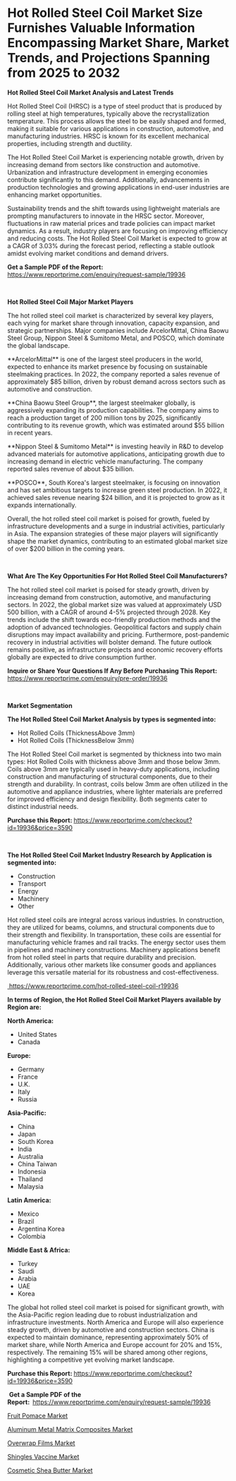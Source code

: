 <p><h1>Hot Rolled Steel Coil Market Size Furnishes Valuable Information Encompassing Market Share, Market Trends, and Projections Spanning from 2025 to 2032</h1></p><p><strong>Hot Rolled Steel Coil Market Analysis and Latest Trends</strong></p>
<p><p>Hot Rolled Steel Coil (HRSC) is a type of steel product that is produced by rolling steel at high temperatures, typically above the recrystallization temperature. This process allows the steel to be easily shaped and formed, making it suitable for various applications in construction, automotive, and manufacturing industries. HRSC is known for its excellent mechanical properties, including strength and ductility.</p><p>The Hot Rolled Steel Coil Market is experiencing notable growth, driven by increasing demand from sectors like construction and automotive. Urbanization and infrastructure development in emerging economies contribute significantly to this demand. Additionally, advancements in production technologies and growing applications in end-user industries are enhancing market opportunities.</p><p>Sustainability trends and the shift towards using lightweight materials are prompting manufacturers to innovate in the HRSC sector. Moreover, fluctuations in raw material prices and trade policies can impact market dynamics. As a result, industry players are focusing on improving efficiency and reducing costs. The Hot Rolled Steel Coil Market is expected to grow at a CAGR of 3.03% during the forecast period, reflecting a stable outlook amidst evolving market conditions and demand drivers.</p></p>
<p><strong>Get a Sample PDF of the Report:&nbsp;</strong> <a href="https://www.reportprime.com/enquiry/request-sample/19936?utm_campaign=1875&utm_medium=2&utm_source=Github&utm_content=ia&utm_term=17032025&utm_id=hot-rolled-steel-coil">https://www.reportprime.com/enquiry/request-sample/19936</a></p>
<p>&nbsp;</p>
<p><strong>Hot Rolled Steel Coil Major Market Players</strong></p>
<p><p>The hot rolled steel coil market is characterized by several key players, each vying for market share through innovation, capacity expansion, and strategic partnerships. Major companies include ArcelorMittal, China Baowu Steel Group, Nippon Steel & Sumitomo Metal, and POSCO, which dominate the global landscape.</p><p>**ArcelorMittal** is one of the largest steel producers in the world, expected to enhance its market presence by focusing on sustainable steelmaking practices. In 2022, the company reported a sales revenue of approximately $85 billion, driven by robust demand across sectors such as automotive and construction.</p><p>**China Baowu Steel Group**, the largest steelmaker globally, is aggressively expanding its production capabilities. The company aims to reach a production target of 200 million tons by 2025, significantly contributing to its revenue growth, which was estimated around $55 billion in recent years.</p><p>**Nippon Steel & Sumitomo Metal** is investing heavily in R&D to develop advanced materials for automotive applications, anticipating growth due to increasing demand in electric vehicle manufacturing. The company reported sales revenue of about $35 billion.</p><p>**POSCO**, South Korea's largest steelmaker, is focusing on innovation and has set ambitious targets to increase green steel production. In 2022, it achieved sales revenue nearing $24 billion, and it is projected to grow as it expands internationally.</p><p>Overall, the hot rolled steel coil market is poised for growth, fueled by infrastructure developments and a surge in industrial activities, particularly in Asia. The expansion strategies of these major players will significantly shape the market dynamics, contributing to an estimated global market size of over $200 billion in the coming years.</p></p>
<p>&nbsp;</p>
<p><strong>What Are The Key Opportunities For Hot Rolled Steel Coil Manufacturers?</strong></p>
<p><p>The hot rolled steel coil market is poised for steady growth, driven by increasing demand from construction, automotive, and manufacturing sectors. In 2022, the global market size was valued at approximately USD 500 billion, with a CAGR of around 4-5% projected through 2028. Key trends include the shift towards eco-friendly production methods and the adoption of advanced technologies. Geopolitical factors and supply chain disruptions may impact availability and pricing. Furthermore, post-pandemic recovery in industrial activities will bolster demand. The future outlook remains positive, as infrastructure projects and economic recovery efforts globally are expected to drive consumption further.</p></p>
<p><strong>Inquire or Share Your Questions If Any Before Purchasing This Report:</strong> <a href="https://www.reportprime.com/enquiry/pre-order/19936?utm_campaign=1875&utm_medium=2&utm_source=Github&utm_content=ia&utm_term=17032025&utm_id=hot-rolled-steel-coil">https://www.reportprime.com/enquiry/pre-order/19936</a></p>
<p>&nbsp;</p>
<p><strong>Market Segmentation</strong></p>
<p><strong>The Hot Rolled Steel Coil Market Analysis by types is segmented into:</strong></p>
<p><ul><li>Hot Rolled Coils (ThicknessAbove 3mm)</li><li>Hot Rolled Coils (ThicknessBelow 3mm)</li></ul></p>
<p><p>The Hot Rolled Steel Coil market is segmented by thickness into two main types: Hot Rolled Coils with thickness above 3mm and those below 3mm. Coils above 3mm are typically used in heavy-duty applications, including construction and manufacturing of structural components, due to their strength and durability. In contrast, coils below 3mm are often utilized in the automotive and appliance industries, where lighter materials are preferred for improved efficiency and design flexibility. Both segments cater to distinct industrial needs.</p></p>
<p><strong>Purchase this Report:&nbsp;</strong><a href="https://www.reportprime.com/checkout?id=19936&price=3590&utm_campaign=1875&utm_medium=2&utm_source=Github&utm_content=ia&utm_term=17032025&utm_id=hot-rolled-steel-coil">https://www.reportprime.com/checkout?id=19936&price=3590</a></p>
<p>&nbsp;</p>
<p><strong>The Hot Rolled Steel Coil Market Industry Research by Application is segmented into:</strong></p>
<p><ul><li>Construction</li><li>Transport</li><li>Energy</li><li>Machinery</li><li>Other</li></ul></p>
<p><p>Hot rolled steel coils are integral across various industries. In construction, they are utilized for beams, columns, and structural components due to their strength and flexibility. In transportation, these coils are essential for manufacturing vehicle frames and rail tracks. The energy sector uses them in pipelines and machinery constructions. Machinery applications benefit from hot rolled steel in parts that require durability and precision. Additionally, various other markets like consumer goods and appliances leverage this versatile material for its robustness and cost-effectiveness.</p></p>
<p><a href="https://www.reportprime.com/hot-rolled-steel-coil-r19936?utm_campaign=1875&utm_medium=2&utm_source=Github&utm_content=ia&utm_term=17032025&utm_id=hot-rolled-steel-coil">&nbsp;https://www.reportprime.com/hot-rolled-steel-coil-r19936</a></p>
<p><strong>In terms of Region, the Hot Rolled Steel Coil Market Players available by Region are:</strong></p>
<p>
    <p> <strong> North America: </strong>
        <ul>
            <li>United States</li>
            <li>Canada</li>
        </ul>
        </p> 
    <p> <strong> Europe: </strong>
        <ul>
            <li>Germany</li>
            <li>France</li>
            <li>U.K.</li>
            <li>Italy</li>
            <li>Russia</li>
        </ul>
        </p> 
    <p> <strong> Asia-Pacific: </strong>
        <ul>
            <li>China</li>
            <li>Japan</li>
            <li>South Korea</li>
            <li>India</li>
            <li>Australia</li>
            <li>China Taiwan</li>
            <li>Indonesia</li>
            <li>Thailand</li>
            <li>Malaysia</li>
        </ul>
        </p> 
    <p> <strong> Latin America: </strong>
        <ul>
            <li>Mexico</li>
            <li>Brazil</li>
            <li>Argentina Korea</li>
            <li>Colombia</li>
        </ul>
        </p> 
    <p> <strong> Middle East & Africa: </strong>
        <ul>
            <li>Turkey</li>
            <li>Saudi</li>
            <li>Arabia</li>
            <li>UAE</li>
            <li>Korea</li>
        </ul>
    </p>
    </p>
<p><p>The global hot rolled steel coil market is poised for significant growth, with the Asia-Pacific region leading due to robust industrialization and infrastructure investments. North America and Europe will also experience steady growth, driven by automotive and construction sectors. China is expected to maintain dominance, representing approximately 50% of market share, while North America and Europe account for 20% and 15%, respectively. The remaining 15% will be shared among other regions, highlighting a competitive yet evolving market landscape.</p></p>
<p><strong>Purchase this Report: </strong><a href="https://www.reportprime.com/checkout?id=19936&price=3590&utm_campaign=1875&utm_medium=2&utm_source=Github&utm_content=ia&utm_term=17032025&utm_id=hot-rolled-steel-coil">https://www.reportprime.com/checkout?id=19936&price=3590</a></p>
<p>&nbsp;<strong>Get a Sample PDF of the Report:&nbsp;&nbsp;</strong><a href="https://www.reportprime.com/enquiry/request-sample/19936?utm_campaign=1875&utm_medium=2&utm_source=Github&utm_content=ia&utm_term=17032025&utm_id=hot-rolled-steel-coil">https://www.reportprime.com/enquiry/request-sample/19936</a></p>
<p><strong></strong></p>
<p><p><a href="https://github.com/sitarzerpa3d/Market-Research-Report-List-1/blob/main/fruit-pomace-market.md?utm_campaign=1875&utm_medium=2&utm_source=Github&utm_content=ia&utm_term=17032025&utm_id=hot-rolled-steel-coil">Fruit Pomace Market</a></p><p><a href="https://github.com/rentzszaszjn/Market-Research-Report-List-1/blob/main/aluminum-metal-matrix-composites-market.md?utm_campaign=1875&utm_medium=2&utm_source=Github&utm_content=ia&utm_term=17032025&utm_id=hot-rolled-steel-coil">Aluminum Metal Matrix Composites Market</a></p><p><a href="https://github.com/yenagmah/Market-Research-Report-List-1/blob/main/overwrap-films-market.md?utm_campaign=1875&utm_medium=2&utm_source=Github&utm_content=ia&utm_term=17032025&utm_id=hot-rolled-steel-coil">Overwrap Films Market</a></p><p><a href="https://github.com/omemaeuseda/Market-Research-Report-List-1/blob/main/shingles-vaccine-market.md?utm_campaign=1875&utm_medium=2&utm_source=Github&utm_content=ia&utm_term=17032025&utm_id=hot-rolled-steel-coil">Shingles Vaccine Market</a></p><p><a href="https://github.com/kevoncesya4j/Market-Research-Report-List-1/blob/main/cosmetic-shea-butter-market.md?utm_campaign=1875&utm_medium=2&utm_source=Github&utm_content=ia&utm_term=17032025&utm_id=hot-rolled-steel-coil">Cosmetic Shea Butter Market</a></p></p>